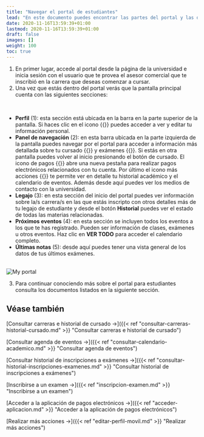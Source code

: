 ```yaml
---
title: "Navegar el portal de estudiantes"
lead: "En este documento puedes encontrar las partes del portal y las diferentes pantallas en las que puedes navegar. El contenido del portal responde al tamaño de la pantalla en particular que uses. La aplicación móvil también cuenta con las secciones y elementos de navegación que se detallan aquí."
date: 2020-11-16T13:59:39+01:00
lastmod: 2020-11-16T13:59:39+01:00
draft: false
images: []
weight: 100
toc: true
---
```

1. En primer lugar, accede al portal desde la página de la universidad e inicia sesión con el usuario que te provea el asesor comercial que te inscribió en la carrera que deseas comenzar a cursar. 
1. Una vez que estás dentro del portal verás que la pantalla principal cuenta con las siguientes secciones:
<br>

- **Perfil** (1): esta sección está ubicada en la barra en la parte superior de la pantalla. Si haces clic en el icono {{<inline-icon image="user section.png" alt="user icon">}} puedes acceder a ver y editar tu información personal.
- **Panel de navegación** (2): en esta barra ubicada en la parte izquierda de la pantalla puedes navegar por el portal para acceder a información más detallada sobre tu cursado {{<inline-icon image="graduate.png" alt="cursado icon">}} y exámenes {{<inline-icon image="exam icon.png" alt="exam icon">}}. Si estás en otra pantalla puedes volver al inicio presionando el botón de cursado. El icono de pagos {{<inline-icon image="receipt.png" alt="payments icon">}} abre una nueva pestaña para realizar pagos electrónicos relacionados con tu cuenta. Por último el icono más acciones {{<inline-icon image="more actions V.png" alt="more actions vertical icon">}} te permite ver en detalle tu historial académico y el calendario de eventos. Además desde aquí puedes ver los medios de contacto con la universidad.
- **Legajo** (3): en esta sección del inicio del portal puedes ver información sobre la/s carrera/s en las que estás inscripto con otros detalles más de tu legajo de estudiante y desde el botón **Historial** puedes ver el estado de todas las materias relacionadas.
- **Próximos eventos** (4): en esta sección se incluyen todos los eventos a los que te has registrado. Pueden ser información de clases, exámenes u otros eventos. Haz clic en **VER TODO** para acceder el calendario completo.
- **Últimas notas** (5): desde aquí puedes tener una vista general de los datos de tus últimos exámenes.
<br>

<img src="navegación app.png" alt="My portal"/>
<br>

3. Para continuar conociendo más sobre el portal para estudiantes consulta los documentos listados en la siguiente sección.

## Véase también

[Consultar carreras e historial de cursado →]({{< ref "consultar-carreras-historial-cursado.md" >}} "Consultar carreras e historial de cursado")
<br>

[Consultar agenda de eventos →]({{< ref "consultar-calendario-academico.md" >}} "Consultar agenda de eventos")
<br>

[Consultar historial de inscripciones a exámenes →]({{< ref "consultar-historial-inscripciones-examenes.md" >}} "Consultar historial de inscripciones a exámenes")
<br>

[Inscribirse a un examen →]({{< ref "inscripcion-examen.md" >}} "Inscribirse a un examen")
<br>

[Acceder a la aplicación de pagos electrónicos →]({{< ref "acceder-aplicacion.md" >}} "Acceder a la aplicación de pagos electrónicos")
<br>

[Realizar más acciones →]({{< ref "editar-perfil-movil.md" >}} "Realizar más acciones")
